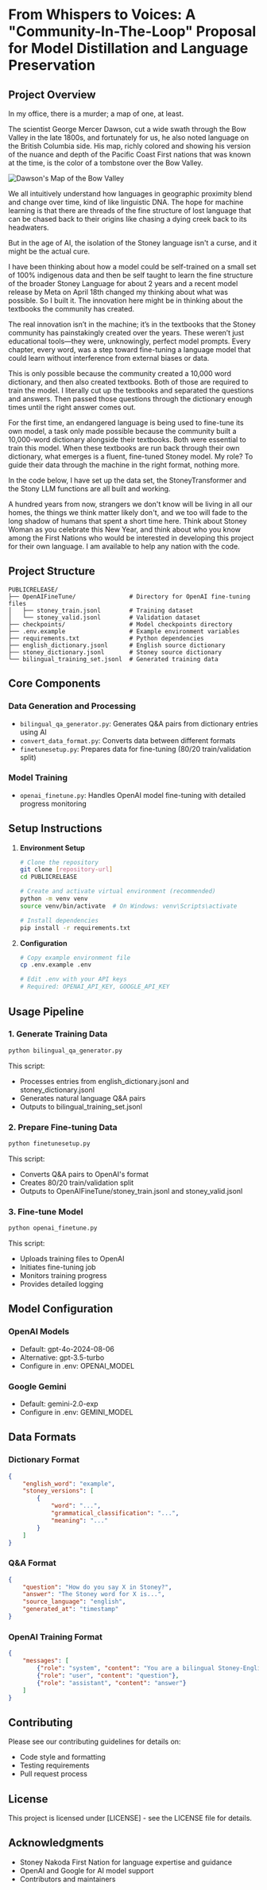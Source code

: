 # From Whispers to Voices: A "Community-In-The-Loop" Proposal for Model Distillation and Language Preservation

## Project Overview

In my office, there is a murder; a map of one, at least. 

The scientist George Mercer Dawson, cut a wide swath through the Bow Valley in the late 1800s, and fortunately for us, he also noted language on the British Columbia side. His map, richly colored and showing his version of the nuance and depth of the Pacific Coast First nations that was known at the time, is the color of a tombstone over the Bow Valley. 

![Dawson's Map of the Bow Valley](Public/FullDawsonMap.jpg)

We all intuitively understand how languages in geographic proximity blend and change over time, kind of like linguistic DNA. The hope for machine learning is that there are threads of the fine structure of lost language that can be chased back to their origins like chasing a dying creek back to its headwaters. 

But in the age of AI, the isolation of the Stoney language isn't a curse, and it might be the actual cure. 

I have been thinking about how a model could be self-trained on a small set of 100% indigenous data and then be self taught to learn the fine structure of the broader Stoney Language for about 2 years and a recent model release by Meta on April 18th changed my thinking about what was possible. So I built it. The innovation here might be in thinking about the textbooks the community has created. 

The real innovation isn’t in the machine; it’s in the textbooks that the Stoney community has painstakingly created over the years. These weren’t just educational tools—they were, unknowingly, perfect model prompts. Every chapter, every word, was a step toward fine-tuning a language model that could learn without interference from external biases or data.

This is only possible because the community created a 10,000 word dictionary, and then also created textbooks. Both of those are required to train the model. I literally cut up the textbooks and separated the questions and answers. Then passed those questions through the dictionary enough times until the right answer comes out. 

For the first time, an endangered language is being used to fine-tune its own model, a task only made possible because the community built a 10,000-word dictionary alongside their textbooks. Both were essential to train this model. When these textbooks are run back through their own dictionary, what emerges is a fluent, fine-tuned Stoney model. My role? To guide their data through the machine in the right format, nothing more.

In the code below, I have set up the data set, the StoneyTransformer and the Stony LLM functions are all built and working. 

A hundred years from now, strangers we don't know will be living in all our homes, the things we think matter likely don't, and we too will fade to the long shadow of humans that spent a short time here. Think about Stoney Woman as you celebrate this New Year, and think about who you know among the First Nations who would be interested in developing this project for their own language. I am available to help any nation with the code. 

## Project Structure

```
PUBLICRELEASE/
├── OpenAIFineTune/               # Directory for OpenAI fine-tuning files
│   ├── stoney_train.jsonl        # Training dataset
│   └── stoney_valid.jsonl        # Validation dataset
├── checkpoints/                  # Model checkpoints directory
├── .env.example                  # Example environment variables
├── requirements.txt              # Python dependencies
├── english_dictionary.jsonl      # English source dictionary
├── stoney_dictionary.jsonl       # Stoney source dictionary
└── bilingual_training_set.jsonl  # Generated training data
```

## Core Components

### Data Generation and Processing
- `bilingual_qa_generator.py`: Generates Q&A pairs from dictionary entries using AI
- `convert_data_format.py`: Converts data between different formats
- `finetunesetup.py`: Prepares data for fine-tuning (80/20 train/validation split)

### Model Training
- `openai_finetune.py`: Handles OpenAI model fine-tuning with detailed progress monitoring

## Setup Instructions

1. **Environment Setup**
   ```bash
   # Clone the repository
   git clone [repository-url]
   cd PUBLICRELEASE

   # Create and activate virtual environment (recommended)
   python -m venv venv
   source venv/bin/activate  # On Windows: venv\Scripts\activate

   # Install dependencies
   pip install -r requirements.txt
   ```

2. **Configuration**
   ```bash
   # Copy example environment file
   cp .env.example .env

   # Edit .env with your API keys
   # Required: OPENAI_API_KEY, GOOGLE_API_KEY
   ```

## Usage Pipeline

### 1. Generate Training Data
```bash
python bilingual_qa_generator.py
```
This script:
- Processes entries from english_dictionary.jsonl and stoney_dictionary.jsonl
- Generates natural language Q&A pairs
- Outputs to bilingual_training_set.jsonl

### 2. Prepare Fine-tuning Data
```bash
python finetunesetup.py
```
This script:
- Converts Q&A pairs to OpenAI's format
- Creates 80/20 train/validation split
- Outputs to OpenAIFineTune/stoney_train.jsonl and stoney_valid.jsonl

### 3. Fine-tune Model
```bash
python openai_finetune.py
```
This script:
- Uploads training files to OpenAI
- Initiates fine-tuning job
- Monitors training progress
- Provides detailed logging

## Model Configuration

### OpenAI Models
- Default: gpt-4o-2024-08-06
- Alternative: gpt-3.5-turbo
- Configure in .env: OPENAI_MODEL

### Google Gemini
- Default: gemini-2.0-exp
- Configure in .env: GEMINI_MODEL

## Data Formats

### Dictionary Format
```json
{
    "english_word": "example",
    "stoney_versions": [
        {
            "word": "...",
            "grammatical_classification": "...",
            "meaning": "..."
        }
    ]
}
```

### Q&A Format
```json
{
    "question": "How do you say X in Stoney?",
    "answer": "The Stoney word for X is...",
    "source_language": "english",
    "generated_at": "timestamp"
}
```

### OpenAI Training Format
```json
{
    "messages": [
        {"role": "system", "content": "You are a bilingual Stoney-English language assistant..."},
        {"role": "user", "content": "question"},
        {"role": "assistant", "content": "answer"}
    ]
}
```

## Contributing

Please see our contributing guidelines for details on:
- Code style and formatting
- Testing requirements
- Pull request process

## License

This project is licensed under [LICENSE] - see the LICENSE file for details.

## Acknowledgments

- Stoney Nakoda First Nation for language expertise and guidance
- OpenAI and Google for AI model support
- Contributors and maintainers
